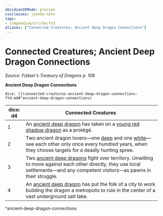 ```yaml
---
obsidianUIMode: preview
cssclasses: json5e-note
tags:
- compendium/src/5e/ftd
aliases: ["Connected Creatures; Ancient Deep Dragon Connections"]
---
```

# Connected Creatures; Ancient Deep Dragon Connections
*Source: Fizban's Treasury of Dragons p. 108* 

**Ancient Deep Dragon Connections**

`dice: [](connected-creatures-ancient-deep-dragon-connections-ftd.md#^ancient-deep-dragon-connections)`

| dice: d4 | Connected Creatures |
|----------|---------------------|
| 1 | An [ancient deep dragon](2-Mechanics/CLI/bestiary/dragon/ancient-deep-dragon-ftd.md) has taken on a [young red shadow dragon](2-Mechanics/CLI/bestiary/dragon/young-red-shadow-dragon.md) as a protégé. |
| 2 | Two ancient dragon lovers—one [deep](2-Mechanics/CLI/bestiary/dragon/ancient-deep-dragon-ftd.md) and one [white](2-Mechanics/CLI/bestiary/dragon/ancient-white-dragon.md)—see each other only once every hundred years, when they choose targets for a deadly hunting spree. |
| 3 | Two [ancient deep dragons](2-Mechanics/CLI/bestiary/dragon/ancient-deep-dragon-ftd.md) fight over territory. Unwilling to move against each other directly, they use local settlements—and any competent visitors—as pawns in their struggle. |
| 4 | An [ancient deep dragon](2-Mechanics/CLI/bestiary/dragon/ancient-deep-dragon-ftd.md) has put the folk of a city to work building the dragon a metropolis to rule in the center of a vast underground salt lake. |
^ancient-deep-dragon-connections